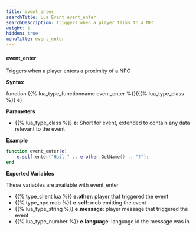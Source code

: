 ```yaml
---
title: event_enter
searchTitle: Lua Event event_enter
searchDescription: Triggers when a player talks to a NPC
weight: 1
hidden: true
menuTitle: event_enter
---
```


#### event_enter

Triggers when a player enters a proximity of a NPC

**Syntax**

function {{% lua_type_functionname event_enter %}}({{% lua_type_class %}} e)

**Parameters**

- {{% lua_type_class %}} **e**: Short for event, extended to contain any data relevant to the event

**Example**

```lua
function event_enter(e)
    e.self:enter("Hail " .. e.other:GetName() .. "!");        
end
```

**Exported Variables**

These variables are available with event_enter
- {{% type_client lua %}} **e.other**: player that triggered the event
- {{% type_npc mob %}} **e.self**: mob emitting the event
- {{% lua_type_string %}} **e.message**: player message that triggered the event
- {{% lua_type_number %}} **e.language**: language id the message was in